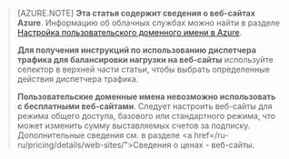 ﻿> [AZURE.NOTE] **Эта статья содержит сведения о веб-сайтах Azure**. Информацию об облачных службах можно найти в разделе <a href="/ru-ru/develop/net/common-tasks/custom-dns/">Настройка пользовательского доменного имени в Azure</a>.
>
> **Для получения инструкций по использованию диспетчера трафика для балансировки нагрузки на веб-сайты** используйте селектор в верхней части статьи, чтобы выбрать определенные действия диспетчера трафика.
>
> **Пользовательские доменные имена невозможно использовать с бесплатными веб-сайтами**. Следует настроить веб-сайты для режима общего доступа, базового или стандартного режима, что может изменить сумму выставляемых счетов за подписку. Дополнительные сведения см. в разделе <a href=/ru-ru/pricing/details/web-sites/">Сведения о ценах - веб-сайты</a>.<!--HONumber=42-->

